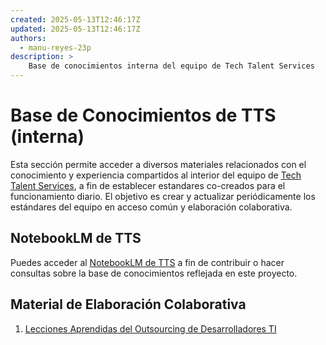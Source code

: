 ```yaml
---
created: 2025-05-13T12:46:17Z
updated: 2025-05-13T12:46:17Z
authors:
  - manu-reyes-23p
description: >
    Base de conocimientos interna del equipo de Tech Talent Services
---
```


# Base de Conocimientos de TTS (interna)

Esta sección permite acceder a diversos materiales relacionados con el conocimiento y experiencia compartidos al interior del equipo de [Tech Talent Services](/organization/teams/tech-talent-services/), a fin de establecer estandares co-creados para el funcionamiento diario. El objetivo es crear y actualizar periódicamente los estándares del equipo en acceso común y elaboración colaborativa.

## NotebookLM de TTS

Puedes acceder al [NotebookLM de TTS](https://notebooklm.google.com/notebook/7ebc69f6-5183-49bf-8ab8-8313253b4f36) a fin de contribuir o hacer consultas sobre la base de conocimientos reflejada en este proyecto.

## Material de Elaboración Colaborativa

1. [Lecciones Aprendidas del Outsourcing de Desarrolladores TI](https://docs.google.com/document/d/1eVa1IYg-I-OUP2gIkr940fZD86c5WpknwKNIvvimlyc/edit?tab=t.0)